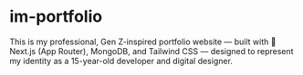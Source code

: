 # im-portfolio
This is my professional, Gen Z-inspired portfolio website — built with 💚 Next.js (App Router), MongoDB, and Tailwind CSS — designed to represent my identity as a 15-year-old developer and digital designer.
